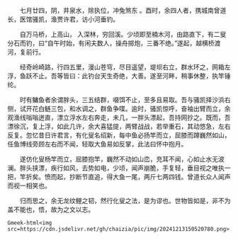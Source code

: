 &emsp;&emsp;七月廿四，阴，井泉水，除执位，冲兔煞东 。酉时，余四人者，携城南曾道长，医馆骚凯，渔贾许君，访小河垂钓。

&emsp;&emsp;自万马桥，上高山， 入深林，穷回溪。少顷即至楠木河，由路直下，有二叟分石而钓，曰“自午时始，有闲夫数人，操舟掷炮，三番不绝。”遂起，越横桥渡河，复前行。

&emsp;&emsp;经奇岭崎路，行四五里，漫山苍穹，尽目遥望，堤坝右立，群水环之，网箱左浮，鱼跃不止。吾等皆曰：此钓台天生奇绝，大善。遂至河畔，稍事休整，执竿锤纶。

&emsp;&emsp;时有鳙鱼者余谓胖头，三五结群，啜饵不止，至多且易取。吾与骚凯择沙浜右侧，试开花白鲢三包，和水调之，群鱼争喋。逾时，骚凯惊呼，奋袖出臂而立，余观渔线嗡嗡迸直，漂立浮水左右奔走，未几，一胖头漂起，吾持网抄之。既而，吾漂徐沉，复上浮，如此几许，余大喜猛提，两臂战战，若举重石，其动悠急，左右反复。忽忆昔日许君言，有化叟名绍新，每中鱼必扬竿而立，屈膝而蹲巍然如山，任鱼博线旁顾左右而不闻，轻取大鱼易如反掌，此法曰怀中抱月。

&emsp;&emsp;遂仿化叟杨竿而立，屈膝抱竿，巍然不动如山峦，充耳不闻，心如止水无波澜。胖头挟漂，疾行如风，去势如电，少顷，闻声崩脆，手复轻，垂目视之唯执一把，竿折矣。愤而起，抄断节直追，得大鱼一尾，两斤七两四钱。曾道长众人闻声而视一相笑也。

&emsp;&emsp;归而思之，余无龙纹鲤之韧，然行化叟之法，是为谬也。世物皆如是，非不为盖不能也，悟，故为之文以志。

`Gmeek-html<img src=https://cdn.jsdelivr.net/gh/chaizia/pic/img/20241213150520780.png>`

<!-- ##{"timestamp":1441592736}## -->